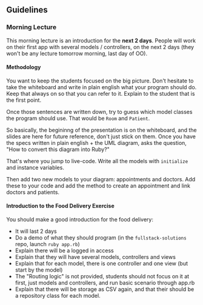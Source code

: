 ## Guidelines

### Morning Lecture

This morning lecture is an introduction for the **next 2 days**. People will
work on their first app with several models / controllers, on the
next 2 days (they won't be any lecture tomorrow morning, last day of OO).

#### Methodology

You want to keep the students focused on the big picture. Don't hesitate to
take the whiteboard and write in plain english what your program should do.
Keep that always on so that you can refer to it. Explain to the student
that is the first point.

Once those sentences are written down, try to guess which model classes
the program should use. That would be `Room` and `Patient`.

So basically, the begininng of the presentation is on the whiteboard, and
the slides are here for future reference, don't just stick on them. Once
you have the specs written in plain english + the UML diagram, asks the question,
"How to convert this diagram into Ruby?"

That's where you jump to live-code. Write all the models with `initialize` and
instance variables.

Then add two new models to your diagram: appointments and doctors. Add these to your code and add the method to create an appointment and link doctors and patients.

#### Introduction to the Food Delivery Exercise

You should make a good introduction for the food delivery:

- It will last 2 days
- Do a demo of what they should program (in the `fullstack-solutions` repo, launch `ruby app.rb`)
- Explain there will be a logged in access
- Explain that they will have several models, controllers and views
- Explain that for each model, there is one controller and one view (but start by the model)
- The "Routing logic" is not provided, students should not focus on it at first, just models and controllers, and run basic scenario through app.rb
- Explain that there will be storage as CSV again, and that their should be a repository class for each model.
